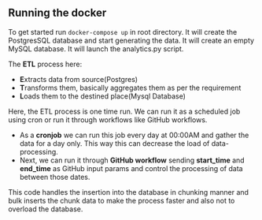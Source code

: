 ## Running the docker

To get started run ``` docker-compose up ``` in root directory.
It will create the PostgresSQL database and start generating the data.
It will create an empty MySQL database.
It will launch the analytics.py script. 

The **ETL** process here:
 - **E**xtracts data from source(Postgres)
 - **T**ransforms them, basically aggregates them as per the requirement
 - **L**oads them to the destined place(Mysql Database)

Here, the ETL process is one time run. We can run it as a scheduled job using cron or run it through workflows like
GitHub workflows.
 - As a **cronjob** we can run this job every day at 00:00AM and gather the data for a day only. This way this can decrease
   the load of data-processing.
 - Next, we can run it through **GitHub workflow** sending **start_time** and **end_time** as GitHub input params and control the
   processing of data between those dates.

This code handles the insertion into the database in chunking manner and bulk inserts the chunk data to make the process
faster and also not to overload the database. 
